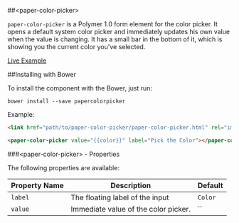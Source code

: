 ##&lt;paper-color-picker&gt;

`paper-color-picker` is a Polymer 1.0 form element for the color picker. It opens a default system color picker and immediately updates his own value when the value is changing. It has a small bar in the bottom of it, which is showing you the current color you've selected.

[Live Example](http://spacee.xyz/polymer-components/paper-color-picker/demo.html)

##Installing with Bower

To install the component with the Bower, just run:

`bower install --save papercolorpicker`


Example:

```html
<link href="path/to/paper-color-picker/paper-color-picker.html" rel="import">

<paper-color-picker value="{{color}}" label="Pick the Color"></paper-color-picker>
```

###&lt;paper-color-picker&gt; - Properties

The following properties are available:

| Property Name | Description | Default |
| --- | --- | --- |
| `label` | The floating label of the input | `Color` |
| `value` | Immediate value of the color picker. | `` |
